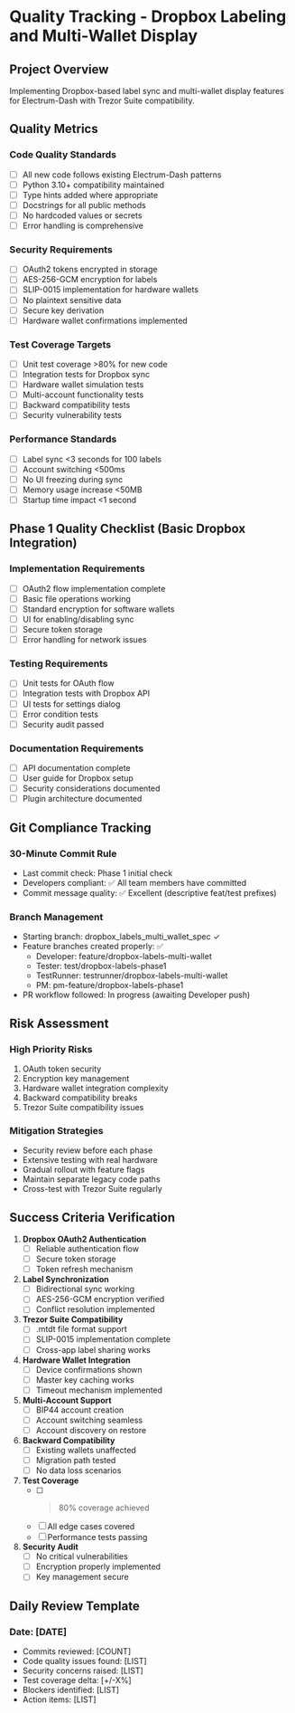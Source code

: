 # Quality Tracking - Dropbox Labeling and Multi-Wallet Display

## Project Overview
Implementing Dropbox-based label sync and multi-wallet display features for Electrum-Dash with Trezor Suite compatibility.

## Quality Metrics

### Code Quality Standards
- [ ] All new code follows existing Electrum-Dash patterns
- [ ] Python 3.10+ compatibility maintained
- [ ] Type hints added where appropriate
- [ ] Docstrings for all public methods
- [ ] No hardcoded values or secrets
- [ ] Error handling is comprehensive

### Security Requirements
- [ ] OAuth2 tokens encrypted in storage
- [ ] AES-256-GCM encryption for labels
- [ ] SLIP-0015 implementation for hardware wallets
- [ ] No plaintext sensitive data
- [ ] Secure key derivation
- [ ] Hardware wallet confirmations implemented

### Test Coverage Targets
- [ ] Unit test coverage >80% for new code
- [ ] Integration tests for Dropbox sync
- [ ] Hardware wallet simulation tests
- [ ] Multi-account functionality tests
- [ ] Backward compatibility tests
- [ ] Security vulnerability tests

### Performance Standards
- [ ] Label sync <3 seconds for 100 labels
- [ ] Account switching <500ms
- [ ] No UI freezing during sync
- [ ] Memory usage increase <50MB
- [ ] Startup time impact <1 second

## Phase 1 Quality Checklist (Basic Dropbox Integration)

### Implementation Requirements
- [ ] OAuth2 flow implementation complete
- [ ] Basic file operations working
- [ ] Standard encryption for software wallets
- [ ] UI for enabling/disabling sync
- [ ] Secure token storage
- [ ] Error handling for network issues

### Testing Requirements
- [ ] Unit tests for OAuth flow
- [ ] Integration tests with Dropbox API
- [ ] UI tests for settings dialog
- [ ] Error condition tests
- [ ] Security audit passed

### Documentation Requirements
- [ ] API documentation complete
- [ ] User guide for Dropbox setup
- [ ] Security considerations documented
- [ ] Plugin architecture documented

## Git Compliance Tracking

### 30-Minute Commit Rule
- Last commit check: Phase 1 initial check
- Developers compliant: ✅ All team members have committed
- Commit message quality: ✅ Excellent (descriptive feat/test prefixes)

### Branch Management
- Starting branch: dropbox_labels_multi_wallet_spec ✓
- Feature branches created properly: ✅
  - Developer: feature/dropbox-labels-multi-wallet
  - Tester: test/dropbox-labels-phase1
  - TestRunner: testrunner/dropbox-labels-multi-wallet
  - PM: pm-feature/dropbox-labels-phase1
- PR workflow followed: In progress (awaiting Developer push)

## Risk Assessment

### High Priority Risks
1. OAuth token security
2. Encryption key management
3. Hardware wallet integration complexity
4. Backward compatibility breaks
5. Trezor Suite compatibility issues

### Mitigation Strategies
- Security review before each phase
- Extensive testing with real hardware
- Gradual rollout with feature flags
- Maintain separate legacy code paths
- Cross-test with Trezor Suite regularly

## Success Criteria Verification

1. **Dropbox OAuth2 Authentication**
   - [ ] Reliable authentication flow
   - [ ] Secure token storage
   - [ ] Token refresh mechanism

2. **Label Synchronization**
   - [ ] Bidirectional sync working
   - [ ] AES-256-GCM encryption verified
   - [ ] Conflict resolution implemented

3. **Trezor Suite Compatibility**
   - [ ] .mtdt file format support
   - [ ] SLIP-0015 implementation complete
   - [ ] Cross-app label sharing works

4. **Hardware Wallet Integration**
   - [ ] Device confirmations shown
   - [ ] Master key caching works
   - [ ] Timeout mechanism implemented

5. **Multi-Account Support**
   - [ ] BIP44 account creation
   - [ ] Account switching seamless
   - [ ] Account discovery on restore

6. **Backward Compatibility**
   - [ ] Existing wallets unaffected
   - [ ] Migration path tested
   - [ ] No data loss scenarios

7. **Test Coverage**
   - [ ] >80% coverage achieved
   - [ ] All edge cases covered
   - [ ] Performance tests passing

8. **Security Audit**
   - [ ] No critical vulnerabilities
   - [ ] Encryption properly implemented
   - [ ] Key management secure

## Daily Review Template

### Date: [DATE]
- Commits reviewed: [COUNT]
- Code quality issues found: [LIST]
- Security concerns raised: [LIST]
- Test coverage delta: [+/-X%]
- Blockers identified: [LIST]
- Action items: [LIST]